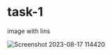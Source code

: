 # task-1
 image with lins

![Screenshot 2023-08-17 114420](https://github.com/nitinlabana/task-1/assets/67837026/ff24d794-7a63-442e-a801-f0a8daf5817c)
